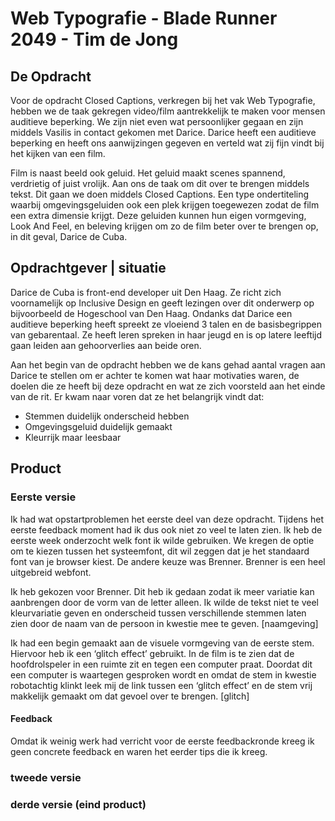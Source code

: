 # Web Typografie - Blade Runner 2049 - Tim de Jong

## De Opdracht

Voor de opdracht Closed Captions, verkregen bij het vak Web Typografie, hebben we de taak gekregen video/film aantrekkelijk te maken voor mensen auditieve beperking. We zijn niet even wat persoonlijker gegaan en zijn middels Vasilis in contact gekomen met Darice. Darice heeft een auditieve beperking en heeft ons aanwijzingen gegeven en verteld wat zij fijn vindt bij het kijken van een film.

Film is naast beeld ook geluid. Het geluid maakt scenes spannend, verdrietig of juist vrolijk. Aan ons de taak om dit over te brengen middels tekst. Dit gaan we doen middels Closed Captions. Een type ondertiteling waarbij omgevingsgeluiden ook een  plek krijgen toegewezen zodat de film een extra dimensie krijgt. Deze geluiden kunnen hun eigen vormgeving, Look And Feel, en beleving krijgen om zo de film beter over te brengen op, in dit geval, Darice de Cuba.



## Opdrachtgever | situatie

Darice de Cuba is front-end developer uit Den Haag. Ze richt zich voornamelijk op Inclusive Design en geeft lezingen over dit onderwerp op bijvoorbeeld de Hogeschool van Den Haag. Ondanks dat Darice een auditieve beperking heeft spreekt ze vloeiend 3 talen en de basisbegrippen van gebarentaal. Ze heeft leren spreken in haar jeugd en is op latere leeftijd gaan leiden aan gehoorverlies aan beide oren. 

Aan het begin van de opdracht hebben we de kans gehad aantal vragen aan Darice te stellen om er achter te komen wat haar motivaties waren, de doelen die ze heeft bij deze opdracht en wat ze zich voorsteld aan het einde van de rit. 
Er kwam naar voren dat ze het belangrijk vindt dat:

* Stemmen duidelijk onderscheid hebben
* Omgevingsgeluid duidelijk gemaakt
* Kleurrijk maar leesbaar




## Product 


### Eerste versie

Ik had wat opstartproblemen het eerste deel van deze opdracht. Tijdens het eerste feedback moment had ik dus ook niet zo veel te laten zien. Ik heb de eerste week onderzocht welk font ik wilde gebruiken. We kregen de optie om te kiezen tussen het systeemfont, dit wil zeggen dat je het standaard font van je browser kiest. De andere keuze was Brenner. Brenner is een heel uitgebreid webfont.

Ik heb gekozen voor Brenner. Dit heb ik gedaan zodat ik meer variatie kan aanbrengen door de vorm van de letter alleen. Ik wilde de tekst niet te veel kleurvariatie geven en onderscheid tussen verschillende stemmen laten zien door de naam van de persoon in kwestie mee te geven. [naamgeving]

Ik had een begin gemaakt aan de visuele vormgeving van de eerste stem. Hiervoor heb ik een ‘glitch effect’ gebruikt. In de film is te zien dat de hoofdrolspeler in een ruimte zit en tegen een computer praat. Doordat dit een computer is waartegen gesproken wordt en omdat de stem in kwestie robotachtig klinkt leek mij de link tussen een ‘glitch effect’ en de stem vrij makkelijk gemaakt om dat gevoel over te brengen. [glitch]


#### Feedback

Omdat ik weinig werk had verricht voor de eerste feedbackronde kreeg ik geen concrete feedback en waren het eerder tips die ik kreeg.


### tweede versie


### derde versie (eind product)







